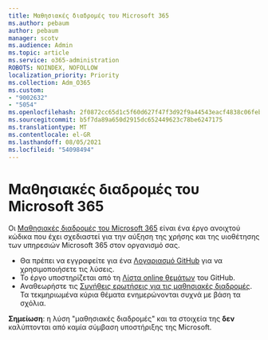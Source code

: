 ```yaml
---
title: Μαθησιακές διαδρομές του Microsoft 365
ms.author: pebaum
author: pebaum
manager: scotv
ms.audience: Admin
ms.topic: article
ms.service: o365-administration
ROBOTS: NOINDEX, NOFOLLOW
localization_priority: Priority
ms.collection: Adm_O365
ms.custom:
- "9002632"
- "5054"
ms.openlocfilehash: 2f0872cc65d1c5f60d627f47f3d92f9a44543eacf4838c06feb04c082c88e29d
ms.sourcegitcommit: b5f7da89a650d2915dc652449623c78be6247175
ms.translationtype: MT
ms.contentlocale: el-GR
ms.lasthandoff: 08/05/2021
ms.locfileid: "54098494"
---
```

# <a name="microsoft-365-learning-pathways"></a>Μαθησιακές διαδρομές του Microsoft 365

Οι [Μαθησιακές διαδρομές του Microsoft 365](https://docs.microsoft.com/office365/customlearning/) είναι ένα έργο ανοιχτού κώδικα που έχει σχεδιαστεί για την αύξηση της χρήσης και της υιοθέτησης των υπηρεσιών Microsoft 365 στον οργανισμό σας.

- Θα πρέπει να εγγραφείτε για ένα [Λογαριασμό GitHub](https://aka.ms/joingithub) για να χρησιμοποιήσετε τις λύσεις.
- Το έργο υποστηρίζεται από τη [Λίστα online θεμάτων](https://aka.ms/CustomLearningHelp) του GitHub.
- Αναθεωρήστε τις [Συνήθεις ερωτήσεις για τις μαθησιακές διαδρομές](https://docs.microsoft.com/office365/customlearning/faq). Τα τεκμηριωμένα κύρια θέματα ενημερώνονται συχνά με βάση τα σχόλια.

**Σημείωση**: η λύση "μαθησιακές διαδρομές" και τα στοιχεία της **δεν** καλύπτονται από καμία σύμβαση υποστήριξης της Microsoft.

